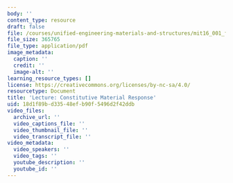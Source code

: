 ```yaml
---
body: ''
content_type: resource
draft: false
file: /courses/unified-engineering-materials-and-structures/mit16_001_f21_lec15.pdf
file_size: 365765
file_type: application/pdf
image_metadata:
  caption: ''
  credit: ''
  image-alt: ''
learning_resource_types: []
license: https://creativecommons.org/licenses/by-nc-sa/4.0/
resourcetype: Document
title: 'Lecture: Constitutive Material Response'
uid: 18d1f89b-d335-48ef-b90f-5496d2f42ddb
video_files:
  archive_url: ''
  video_captions_file: ''
  video_thumbnail_file: ''
  video_transcript_file: ''
video_metadata:
  video_speakers: ''
  video_tags: ''
  youtube_description: ''
  youtube_id: ''
---
```

